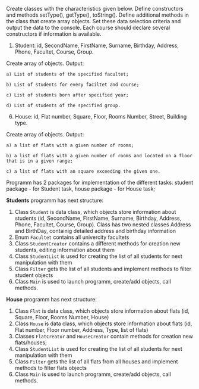 Create classes with the characteristics given below. Define constructors and methods setType(), getType(), toString(). Define additional methods in the class that create array objects. Set these data selection criteria and output the data to the console. Each course should declare several constructors if information is available.

1. Student: id, SecondName, FirstName, Surname, Birthday, Address, Phone, Facultet, Course, Group.

  Create array of objects. Output:

    a) List of students of the specified facultet;

    b) List of students for every faciltet and course;

    c) List of students born after specified year;

    d) List of students of the specified group.


6. House: id, Flat number, Square, Floor, Rooms Number, Street, Building type.

  Create array of objects. Output:

    a) a list of flats with a given number of rooms;

    b) a list of flats with a given number of rooms and located on a floor that is in a given range;

    c) a list of flats with an square exceeding the given one.

Programm has 2 packages for implementation of the different tasks: student package - for Student task, house package - for House task;

**Students**
programm has next structure:
  1. Class `Student` is data class, which objects store information about students (id, SecondName, FirstName, Surname, Birthday, Address, Phone, Facultet, Course, Group). Class has two nested classes Address and   BirthDay, containig detailed address and birthday information
  2. Enum `Facultet` contains all univercity facultets
  3. Class `StudentCreator` contains a different methods for creation new students, editing information about them
  4. Class `StudentList` is used for creating the list of all students for next manipulation with them
  5. Class `Filter` gets the list of all students and implement methods to filter student objects
  6. Class `Main` is used to launch programm, create/add objects, call methods.

**House**
programm has next structure:
  1. Class `Flat` is data class, which objects store information about flats (id, Square, Floor, Rooms Number, House)
  2. Class `House` is data class, which objects store information about flats (id, Flat number, Floor number, Address, Type, list of flats)
  3. Classes `FlatCreator` and `HouseCreator` contain  methods for creation new flats/houses;
  4. Class `StudentList` is used for creating the list of all students for next manipulation with them
  5. Class `Filter` gets the list of all flats from all houses and implement methods to filter flats objects
  5. Class `Main` is used to launch programm, create/add objects, call methods.
